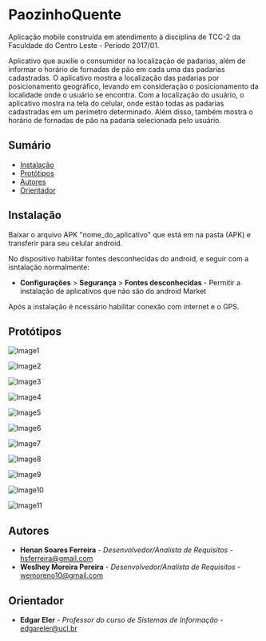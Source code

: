 # PaozinhoQuente
Aplicação mobile construída em atendimento à disciplina de TCC-2 da Faculdade do Centro Leste - Período 2017/01.

Aplicativo que auxilie o consumidor na localização de padarias, além de informar o horário de fornadas de pão em cada uma das padarias cadastradas. O aplicativo mostra a localização das padarias por posicionamento geográfico, levando em consideração o posicionamento da localidade onde o usuário se encontra. Com a localização do usuário, o aplicativo mostra na tela do celular, onde estão todas as padarias cadastradas em um perímetro determinado. Além disso, também mostra o horário de fornadas de pão na padaria selecionada pelo usuário.


## Sumário

* [Instalação](#instalacao)
* [Protótipos](#prototipos)
* [Autores](#autores)
* [Orientador](#orientador)

## <a name="instalacao"></a> Instalação

Baixar o arquivo APK "nome_do_aplicativo" que está em na pasta (APK) e transferir para seu celular android.

No dispositivo habilitar fontes desconhecidas do android, e seguir com a isntalação normalmente:

* **Configurações** > **Segurança** > **Fontes desconhecidas** - Permitir a instalação de aplicativos que não são do android Market

Após a instalação é ncessário habilitar conexão com internet e o GPS.


## <a name="prototipos"></a> Protótipos

![Image1](Documentation/IMG/01-Inicial.jpg)

![Image2](Documentation/IMG/02-Informacoes.jpg)

![Image3](Documentation/IMG/03-Favoritos.jpg)

![Image4](Documentation/IMG/04-Configuracao.jpg)

![Image5](Documentation/IMG/05-Logar.png)

![Image6](Documentation/IMG/06-Notificar_fornadas.png)

![Image7](Documentation/IMG/_01-Login.png)

![Image8](Documentation/IMG/_02-Lista_de_estabelecimentos.png)

![Image9](Documentation/IMG/_03-Editar.png)

![Image10](Documentation/IMG/_04-Deletar.png)

![Image11](Documentation/IMG/_05-Cadastrar.png)



## <a name="autores"></a> Autores

* **Henan Soares Ferreira** - *Desenvolvedor/Analista de Requisitos* - <hsferreira@gmail.com>
* **Weslhey Moreira Pereira** - *Desenvolvedor/Analista de Requisitos* - <wemoreno10@gmail.com>


## <a name="orientador"></a> Orientador

* **Edgar Eler** - *Professor  do curso de Sistemas de Informação* - <edgareler@ucl.br>
